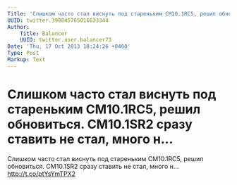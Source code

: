 ```yaml
---
Title: 'Слишком часто стал виснуть под стареньким CM10.1RC5, решил обновиться. CM10.1SR2 сразу ставить не стал, много н...'
UUID: twitter.390845765016633344
Author:
    Title: Balancer
    UUID: twitter.user.balancer73
Date: 'Thu, 17 Oct 2013 18:24:26 +0400'
Type: Post
Markup: Text
---
```


# Слишком часто стал виснуть под стареньким CM10.1RC5, решил обновиться. CM10.1SR2 сразу ставить не стал, много н...

Слишком часто стал виснуть под стареньким CM10.1RC5, решил
обновиться. CM10.1SR2 сразу ставить не стал, много н...
http://t.co/ptYsYmTPX2